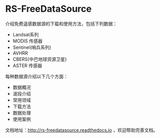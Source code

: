 # RS-FreeDataSource

介绍免费遥感数据源的下载和使用方法，包括下列数据：

- Landsat系列
- MODIS 传感器
- Sentinel(哨兵系列)
- AVHRR
- CBERS(中巴地球资源卫星)
- ASTER 传感器

每种数据源介绍以下几个方面：
- 数据概况
- 波段介绍
- 常用领域
- 下载方法
- 数据处理
- 使用案例

文档地址：http://rs-freedatasource.readthedocs.io ，欢迎帮助完善文档。
